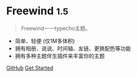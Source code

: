 <!-- _coverpage.md -->

# Freewind <small>1.5</small>

> Freewind一一typecho主题。

- 简单、轻便 (仅1M多体积)
- 拥有相册、说说、时间轴、友链、更换配色等功能
- 拥有多种主题伴生插件来丰富你的主题

[GitHub](https://github.com/freewind98)
[Get Started](#freewind-15-一一-typecho主题)